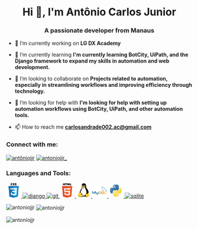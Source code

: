 <h1 align="center">Hi 👋, I'm Antônio Carlos Junior</h1>
<h3 align="center">A passionate developer from Manaus</h3>

- 🔭 I’m currently working on **LG DX Academy**

- 🌱 I’m currently learning **I'm currently learning BotCity, UiPath, and the Django framework to expand my skills in automation and web development.**

- 👯 I’m looking to collaborate on **Projects related to automation, especially in streamlining workflows and improving efficiency through technology.**

- 🤝 I’m looking for help with **I'm looking for help with setting up automation workflows using BotCity, UiPath, and other automation tools.**

- 📫 How to reach me **carlosandrade002.ac@gmail.com**

<h3 align="left">Connect with me:</h3>
<p align="left">
<a href="https://linkedin.com/in/antôniojjr" target="blank"><img align="center" src="https://raw.githubusercontent.com/rahuldkjain/github-profile-readme-generator/master/src/images/icons/Social/linked-in-alt.svg" alt="antôniojjr" height="30" width="40" /></a>
<a href="https://instagram.com/antoniojjr_" target="blank"><img align="center" src="https://raw.githubusercontent.com/rahuldkjain/github-profile-readme-generator/master/src/images/icons/Social/instagram.svg" alt="antoniojjr_" height="30" width="40" /></a>
</p>

<h3 align="left">Languages and Tools:</h3>
<p align="left"> <a href="https://www.w3schools.com/css/" target="_blank" rel="noreferrer"> <img src="https://raw.githubusercontent.com/devicons/devicon/master/icons/css3/css3-original-wordmark.svg" alt="css3" width="40" height="40"/> </a> <a href="https://www.djangoproject.com/" target="_blank" rel="noreferrer"> <img src="https://cdn.worldvectorlogo.com/logos/django.svg" alt="django" width="40" height="40"/> </a> <a href="https://git-scm.com/" target="_blank" rel="noreferrer"> <img src="https://www.vectorlogo.zone/logos/git-scm/git-scm-icon.svg" alt="git" width="40" height="40"/> </a> <a href="https://www.w3.org/html/" target="_blank" rel="noreferrer"> <img src="https://raw.githubusercontent.com/devicons/devicon/master/icons/html5/html5-original-wordmark.svg" alt="html5" width="40" height="40"/> </a> <a href="https://www.linux.org/" target="_blank" rel="noreferrer"> <img src="https://raw.githubusercontent.com/devicons/devicon/master/icons/linux/linux-original.svg" alt="linux" width="40" height="40"/> </a> <a href="https://www.mysql.com/" target="_blank" rel="noreferrer"> <img src="https://raw.githubusercontent.com/devicons/devicon/master/icons/mysql/mysql-original-wordmark.svg" alt="mysql" width="40" height="40"/> </a> <a href="https://www.python.org" target="_blank" rel="noreferrer"> <img src="https://raw.githubusercontent.com/devicons/devicon/master/icons/python/python-original.svg" alt="python" width="40" height="40"/> </a> <a href="https://www.sqlite.org/" target="_blank" rel="noreferrer"> <img src="https://www.vectorlogo.zone/logos/sqlite/sqlite-icon.svg" alt="sqlite" width="40" height="40"/> </a> </p>

<p><img align="left" src="https://github-readme-stats.vercel.app/api/top-langs?username=antoniojjr&show_icons=true&locale=en&layout=compact" alt="antoniojjr" /></p>

<p>&nbsp;<img align="center" src="https://github-readme-stats.vercel.app/api?username=antoniojjr&show_icons=true&locale=en" alt="antoniojjr" /></p>

<p><img align="center" src="https://github-readme-streak-stats.herokuapp.com/?user=antoniojjr&" alt="antoniojjr" /></p>

